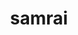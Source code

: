 ---
title: "samrai"
layout: cache
categories: [package, develop]
meta: {"versions": ["3.12.0"], "compilers": ["gcc@=7.5.0"], "oss": ["ubuntu18.04"], "platforms": ["linux"], "targets": ["x86_64", "x86_64_v3"], "stacks": ["radiuss", "root"], "num_specs": 58, "num_specs_by_stack": {"radiuss": 58, "root": 58}}
spec_details: [{"hash": "nmu2tysovx5aezqhuu4bxielijnvb7te", "compiler": "gcc@=7.5.0", "versions": ["3.12.0"], "os": "ubuntu18.04", "platform": "linux", "target": "x86_64", "variants": ["~debug", "patches=7ebc13a", "~shared", "~silo"], "stacks": ["radiuss", "root"], "size": "-", "tarball": "https://binaries.spack.io/develop/build_cache/linux-ubuntu18.04-x86_64/gcc-7.5.0/samrai-3.12.0/linux-ubuntu18.04-x86_64-gcc-7.5.0-samrai-3.12.0-nmu2tysovx5aezqhuu4bxielijnvb7te.spack"}, {"hash": "ozsgwfxnlzfebiu2o62crvwczts5y3ej", "compiler": "gcc@=7.5.0", "versions": ["3.12.0"], "os": "ubuntu18.04", "platform": "linux", "target": "x86_64", "variants": ["~debug", "patches=7ebc13a", "~shared", "~silo"], "stacks": ["radiuss", "root"], "size": "-", "tarball": "https://binaries.spack.io/develop/build_cache/linux-ubuntu18.04-x86_64/gcc-7.5.0/samrai-3.12.0/linux-ubuntu18.04-x86_64-gcc-7.5.0-samrai-3.12.0-ozsgwfxnlzfebiu2o62crvwczts5y3ej.spack"}, {"hash": "mstcd6edwv44kt4dkne4a7t72yfyomyr", "compiler": "gcc@=7.5.0", "versions": ["3.12.0"], "os": "ubuntu18.04", "platform": "linux", "target": "x86_64", "variants": ["~debug", "patches=7ebc13a", "~shared", "~silo"], "stacks": ["radiuss", "root"], "size": "-", "tarball": "https://binaries.spack.io/develop/build_cache/linux-ubuntu18.04-x86_64/gcc-7.5.0/samrai-3.12.0/linux-ubuntu18.04-x86_64-gcc-7.5.0-samrai-3.12.0-mstcd6edwv44kt4dkne4a7t72yfyomyr.spack"}, {"hash": "adfjvavrfjqrgswswmbwzguyxecmedfo", "compiler": "gcc@=7.5.0", "versions": ["3.12.0"], "os": "ubuntu18.04", "platform": "linux", "target": "x86_64", "variants": ["~debug", "patches=7ebc13a", "~shared", "~silo"], "stacks": ["radiuss", "root"], "size": "-", "tarball": "https://binaries.spack.io/develop/build_cache/linux-ubuntu18.04-x86_64/gcc-7.5.0/samrai-3.12.0/linux-ubuntu18.04-x86_64-gcc-7.5.0-samrai-3.12.0-adfjvavrfjqrgswswmbwzguyxecmedfo.spack"}, {"hash": "cesxmyzqkscql3slc5jw6rmptifed5zu", "compiler": "gcc@=7.5.0", "versions": ["3.12.0"], "os": "ubuntu18.04", "platform": "linux", "target": "x86_64", "variants": ["~debug", "patches=7ebc13a", "~shared", "~silo"], "stacks": ["radiuss", "root"], "size": "-", "tarball": "https://binaries.spack.io/develop/build_cache/linux-ubuntu18.04-x86_64/gcc-7.5.0/samrai-3.12.0/linux-ubuntu18.04-x86_64-gcc-7.5.0-samrai-3.12.0-cesxmyzqkscql3slc5jw6rmptifed5zu.spack"}, {"hash": "467ydlm73hgcolrjccxyjzloh7fy3vll", "compiler": "gcc@=7.5.0", "versions": ["3.12.0"], "os": "ubuntu18.04", "platform": "linux", "target": "x86_64", "variants": ["~debug", "patches=7ebc13a", "~shared", "~silo"], "stacks": ["radiuss", "root"], "size": "-", "tarball": "https://binaries.spack.io/develop/build_cache/linux-ubuntu18.04-x86_64/gcc-7.5.0/samrai-3.12.0/linux-ubuntu18.04-x86_64-gcc-7.5.0-samrai-3.12.0-467ydlm73hgcolrjccxyjzloh7fy3vll.spack"}, {"hash": "6agtg5fmji2pbcfwbfgsqgsmr3hjeeht", "compiler": "gcc@=7.5.0", "versions": ["3.12.0"], "os": "ubuntu18.04", "platform": "linux", "target": "x86_64", "variants": ["~debug", "patches=7ebc13a", "~shared", "~silo"], "stacks": ["radiuss", "root"], "size": "-", "tarball": "https://binaries.spack.io/develop/build_cache/linux-ubuntu18.04-x86_64/gcc-7.5.0/samrai-3.12.0/linux-ubuntu18.04-x86_64-gcc-7.5.0-samrai-3.12.0-6agtg5fmji2pbcfwbfgsqgsmr3hjeeht.spack"}, {"hash": "bp7ulgb3lfefqdpanttjjvl3cmhse2c3", "compiler": "gcc@=7.5.0", "versions": ["3.12.0"], "os": "ubuntu18.04", "platform": "linux", "target": "x86_64", "variants": ["~debug", "patches=7ebc13a", "~shared", "~silo"], "stacks": ["radiuss", "root"], "size": "-", "tarball": "https://binaries.spack.io/develop/build_cache/linux-ubuntu18.04-x86_64/gcc-7.5.0/samrai-3.12.0/linux-ubuntu18.04-x86_64-gcc-7.5.0-samrai-3.12.0-bp7ulgb3lfefqdpanttjjvl3cmhse2c3.spack"}, {"hash": "icdsxuomtxp7r2zwc5zljo4pjutr5fny", "compiler": "gcc@=7.5.0", "versions": ["3.12.0"], "os": "ubuntu18.04", "platform": "linux", "target": "x86_64", "variants": ["~debug", "patches=7ebc13a", "~shared", "~silo"], "stacks": ["radiuss", "root"], "size": "-", "tarball": "https://binaries.spack.io/develop/build_cache/linux-ubuntu18.04-x86_64/gcc-7.5.0/samrai-3.12.0/linux-ubuntu18.04-x86_64-gcc-7.5.0-samrai-3.12.0-icdsxuomtxp7r2zwc5zljo4pjutr5fny.spack"}, {"hash": "2nwekkgen5mkaiptohx2wbiu5p4w7rfq", "compiler": "gcc@=7.5.0", "versions": ["3.12.0"], "os": "ubuntu18.04", "platform": "linux", "target": "x86_64", "variants": ["~debug", "patches=7ebc13a", "~shared", "~silo"], "stacks": ["radiuss", "root"], "size": "-", "tarball": "https://binaries.spack.io/develop/build_cache/linux-ubuntu18.04-x86_64/gcc-7.5.0/samrai-3.12.0/linux-ubuntu18.04-x86_64-gcc-7.5.0-samrai-3.12.0-2nwekkgen5mkaiptohx2wbiu5p4w7rfq.spack"}, {"hash": "hyf24e5ig3v2lmbdrehhuvxp4lqs6ftr", "compiler": "gcc@=7.5.0", "versions": ["3.12.0"], "os": "ubuntu18.04", "platform": "linux", "target": "x86_64", "variants": ["~debug", "patches=7ebc13a", "~shared", "~silo"], "stacks": ["radiuss", "root"], "size": "-", "tarball": "https://binaries.spack.io/develop/build_cache/linux-ubuntu18.04-x86_64/gcc-7.5.0/samrai-3.12.0/linux-ubuntu18.04-x86_64-gcc-7.5.0-samrai-3.12.0-hyf24e5ig3v2lmbdrehhuvxp4lqs6ftr.spack"}, {"hash": "ir6vea6okdvv3425khi3mq3wb7mmmaiv", "compiler": "gcc@=7.5.0", "versions": ["3.12.0"], "os": "ubuntu18.04", "platform": "linux", "target": "x86_64", "variants": ["~debug", "patches=7ebc13a", "~shared", "~silo"], "stacks": ["radiuss", "root"], "size": "-", "tarball": "https://binaries.spack.io/develop/build_cache/linux-ubuntu18.04-x86_64/gcc-7.5.0/samrai-3.12.0/linux-ubuntu18.04-x86_64-gcc-7.5.0-samrai-3.12.0-ir6vea6okdvv3425khi3mq3wb7mmmaiv.spack"}, {"hash": "diaqw56x36timxu56cadckkq6mgwckee", "compiler": "gcc@=7.5.0", "versions": ["3.12.0"], "os": "ubuntu18.04", "platform": "linux", "target": "x86_64", "variants": ["~debug", "patches=7ebc13a", "~shared", "~silo"], "stacks": ["radiuss", "root"], "size": "-", "tarball": "https://binaries.spack.io/develop/build_cache/linux-ubuntu18.04-x86_64/gcc-7.5.0/samrai-3.12.0/linux-ubuntu18.04-x86_64-gcc-7.5.0-samrai-3.12.0-diaqw56x36timxu56cadckkq6mgwckee.spack"}, {"hash": "bnsyqyfiti3c4ewlvi2c3me4kcxzffvg", "compiler": "gcc@=7.5.0", "versions": ["3.12.0"], "os": "ubuntu18.04", "platform": "linux", "target": "x86_64", "variants": ["~debug", "patches=7ebc13a", "~shared", "~silo"], "stacks": ["radiuss", "root"], "size": "-", "tarball": "https://binaries.spack.io/develop/build_cache/linux-ubuntu18.04-x86_64/gcc-7.5.0/samrai-3.12.0/linux-ubuntu18.04-x86_64-gcc-7.5.0-samrai-3.12.0-bnsyqyfiti3c4ewlvi2c3me4kcxzffvg.spack"}, {"hash": "3h3m3pn4c5r64ujbulhppw2sacylmxcs", "compiler": "gcc@=7.5.0", "versions": ["3.12.0"], "os": "ubuntu18.04", "platform": "linux", "target": "x86_64", "variants": ["~debug", "patches=7ebc13a", "~shared", "~silo"], "stacks": ["radiuss", "root"], "size": "-", "tarball": "https://binaries.spack.io/develop/build_cache/linux-ubuntu18.04-x86_64/gcc-7.5.0/samrai-3.12.0/linux-ubuntu18.04-x86_64-gcc-7.5.0-samrai-3.12.0-3h3m3pn4c5r64ujbulhppw2sacylmxcs.spack"}, {"hash": "55q5wyughnsclbvicbh7drahuxn6oem2", "compiler": "gcc@=7.5.0", "versions": ["3.12.0"], "os": "ubuntu18.04", "platform": "linux", "target": "x86_64", "variants": ["~debug", "patches=7ebc13a", "~shared", "~silo"], "stacks": ["radiuss", "root"], "size": "-", "tarball": "https://binaries.spack.io/develop/build_cache/linux-ubuntu18.04-x86_64/gcc-7.5.0/samrai-3.12.0/linux-ubuntu18.04-x86_64-gcc-7.5.0-samrai-3.12.0-55q5wyughnsclbvicbh7drahuxn6oem2.spack"}, {"hash": "3gclgwryu77hv476b2yamax5hhsg7evo", "compiler": "gcc@=7.5.0", "versions": ["3.12.0"], "os": "ubuntu18.04", "platform": "linux", "target": "x86_64", "variants": ["build_system=autotools", "~debug", "patches=7ebc13a", "~shared", "~silo"], "stacks": ["radiuss", "root"], "size": "-", "tarball": "https://binaries.spack.io/develop/build_cache/linux-ubuntu18.04-x86_64/gcc-7.5.0/samrai-3.12.0/linux-ubuntu18.04-x86_64-gcc-7.5.0-samrai-3.12.0-3gclgwryu77hv476b2yamax5hhsg7evo.spack"}, {"hash": "gkv24mwgrf73w3iec2y75evbmc2t3nqo", "compiler": "gcc@=7.5.0", "versions": ["3.12.0"], "os": "ubuntu18.04", "platform": "linux", "target": "x86_64", "variants": ["~debug", "patches=7ebc13a", "~shared", "~silo"], "stacks": ["radiuss", "root"], "size": "-", "tarball": "https://binaries.spack.io/develop/build_cache/linux-ubuntu18.04-x86_64/gcc-7.5.0/samrai-3.12.0/linux-ubuntu18.04-x86_64-gcc-7.5.0-samrai-3.12.0-gkv24mwgrf73w3iec2y75evbmc2t3nqo.spack"}, {"hash": "5ld2uwy2tmhi7drvo6zhiszxbgpvgigi", "compiler": "gcc@=7.5.0", "versions": ["3.12.0"], "os": "ubuntu18.04", "platform": "linux", "target": "x86_64", "variants": ["~debug", "patches=7ebc13a", "~shared", "~silo"], "stacks": ["radiuss", "root"], "size": "-", "tarball": "https://binaries.spack.io/develop/build_cache/linux-ubuntu18.04-x86_64/gcc-7.5.0/samrai-3.12.0/linux-ubuntu18.04-x86_64-gcc-7.5.0-samrai-3.12.0-5ld2uwy2tmhi7drvo6zhiszxbgpvgigi.spack"}, {"hash": "i436afzj3jgzh7eyj5xyzuhnezu2cqwf", "compiler": "gcc@=7.5.0", "versions": ["3.12.0"], "os": "ubuntu18.04", "platform": "linux", "target": "x86_64", "variants": ["~debug", "patches=7ebc13a", "~shared", "~silo"], "stacks": ["radiuss", "root"], "size": "-", "tarball": "https://binaries.spack.io/develop/build_cache/linux-ubuntu18.04-x86_64/gcc-7.5.0/samrai-3.12.0/linux-ubuntu18.04-x86_64-gcc-7.5.0-samrai-3.12.0-i436afzj3jgzh7eyj5xyzuhnezu2cqwf.spack"}, {"hash": "5xd54ff7tybdraapxyehhuydjts23rzr", "compiler": "gcc@=7.5.0", "versions": ["3.12.0"], "os": "ubuntu18.04", "platform": "linux", "target": "x86_64", "variants": ["build_system=autotools", "~debug", "patches=7ebc13a", "~shared", "~silo"], "stacks": ["radiuss", "root"], "size": "-", "tarball": "https://binaries.spack.io/develop/build_cache/linux-ubuntu18.04-x86_64/gcc-7.5.0/samrai-3.12.0/linux-ubuntu18.04-x86_64-gcc-7.5.0-samrai-3.12.0-5xd54ff7tybdraapxyehhuydjts23rzr.spack"}, {"hash": "5tymdusbh7fflbrb3gri6tdw6ytpj7ya", "compiler": "gcc@=7.5.0", "versions": ["3.12.0"], "os": "ubuntu18.04", "platform": "linux", "target": "x86_64", "variants": ["~debug", "patches=7ebc13a", "~shared", "~silo"], "stacks": ["radiuss", "root"], "size": "-", "tarball": "https://binaries.spack.io/develop/build_cache/linux-ubuntu18.04-x86_64/gcc-7.5.0/samrai-3.12.0/linux-ubuntu18.04-x86_64-gcc-7.5.0-samrai-3.12.0-5tymdusbh7fflbrb3gri6tdw6ytpj7ya.spack"}, {"hash": "gkb6rqxpc7zy3wvhosnite3cjvihoee7", "compiler": "gcc@=7.5.0", "versions": ["3.12.0"], "os": "ubuntu18.04", "platform": "linux", "target": "x86_64", "variants": ["~debug", "patches=7ebc13a", "~shared", "~silo"], "stacks": ["radiuss", "root"], "size": "-", "tarball": "https://binaries.spack.io/develop/build_cache/linux-ubuntu18.04-x86_64/gcc-7.5.0/samrai-3.12.0/linux-ubuntu18.04-x86_64-gcc-7.5.0-samrai-3.12.0-gkb6rqxpc7zy3wvhosnite3cjvihoee7.spack"}, {"hash": "3ttybenuswakzdxjonlynicqg64uh6si", "compiler": "gcc@=7.5.0", "versions": ["3.12.0"], "os": "ubuntu18.04", "platform": "linux", "target": "x86_64", "variants": ["~debug", "patches=7ebc13a", "~shared", "~silo"], "stacks": ["radiuss", "root"], "size": "-", "tarball": "https://binaries.spack.io/develop/build_cache/linux-ubuntu18.04-x86_64/gcc-7.5.0/samrai-3.12.0/linux-ubuntu18.04-x86_64-gcc-7.5.0-samrai-3.12.0-3ttybenuswakzdxjonlynicqg64uh6si.spack"}, {"hash": "6wwym7cdl37e3l4mikb4utujehm4oxlw", "compiler": "gcc@=7.5.0", "versions": ["3.12.0"], "os": "ubuntu18.04", "platform": "linux", "target": "x86_64", "variants": ["build_system=autotools", "~debug", "patches=7ebc13a", "~shared", "~silo"], "stacks": ["radiuss", "root"], "size": "-", "tarball": "https://binaries.spack.io/develop/build_cache/linux-ubuntu18.04-x86_64/gcc-7.5.0/samrai-3.12.0/linux-ubuntu18.04-x86_64-gcc-7.5.0-samrai-3.12.0-6wwym7cdl37e3l4mikb4utujehm4oxlw.spack"}, {"hash": "ek6xypedzfiarqik6ifshjcraih2oztb", "compiler": "gcc@=7.5.0", "versions": ["3.12.0"], "os": "ubuntu18.04", "platform": "linux", "target": "x86_64", "variants": ["~debug", "patches=7ebc13a", "~shared", "~silo"], "stacks": ["radiuss", "root"], "size": "-", "tarball": "https://binaries.spack.io/develop/build_cache/linux-ubuntu18.04-x86_64/gcc-7.5.0/samrai-3.12.0/linux-ubuntu18.04-x86_64-gcc-7.5.0-samrai-3.12.0-ek6xypedzfiarqik6ifshjcraih2oztb.spack"}, {"hash": "7qhtouxcldigbapyxdkoryz5ygk2mvr4", "compiler": "gcc@=7.5.0", "versions": ["3.12.0"], "os": "ubuntu18.04", "platform": "linux", "target": "x86_64", "variants": ["~debug", "patches=7ebc13a", "~shared", "~silo"], "stacks": ["radiuss", "root"], "size": "-", "tarball": "https://binaries.spack.io/develop/build_cache/linux-ubuntu18.04-x86_64/gcc-7.5.0/samrai-3.12.0/linux-ubuntu18.04-x86_64-gcc-7.5.0-samrai-3.12.0-7qhtouxcldigbapyxdkoryz5ygk2mvr4.spack"}, {"hash": "mqnjk23j3npnbzn3tmkmpoegf5w4gej5", "compiler": "gcc@=7.5.0", "versions": ["3.12.0"], "os": "ubuntu18.04", "platform": "linux", "target": "x86_64", "variants": ["~debug", "patches=7ebc13a", "~shared", "~silo"], "stacks": ["radiuss", "root"], "size": "-", "tarball": "https://binaries.spack.io/develop/build_cache/linux-ubuntu18.04-x86_64/gcc-7.5.0/samrai-3.12.0/linux-ubuntu18.04-x86_64-gcc-7.5.0-samrai-3.12.0-mqnjk23j3npnbzn3tmkmpoegf5w4gej5.spack"}, {"hash": "ozxtfxpile4uyqchvmmxgyrh3wt5fpqx", "compiler": "gcc@=7.5.0", "versions": ["3.12.0"], "os": "ubuntu18.04", "platform": "linux", "target": "x86_64", "variants": ["~debug", "patches=7ebc13a", "~shared", "~silo"], "stacks": ["radiuss", "root"], "size": "-", "tarball": "https://binaries.spack.io/develop/build_cache/linux-ubuntu18.04-x86_64/gcc-7.5.0/samrai-3.12.0/linux-ubuntu18.04-x86_64-gcc-7.5.0-samrai-3.12.0-ozxtfxpile4uyqchvmmxgyrh3wt5fpqx.spack"}, {"hash": "p7jhpztn4ltoa72abg4uj5xrak7obfjx", "compiler": "gcc@=7.5.0", "versions": ["3.12.0"], "os": "ubuntu18.04", "platform": "linux", "target": "x86_64", "variants": ["~debug", "patches=7ebc13a", "~shared", "~silo"], "stacks": ["radiuss", "root"], "size": "-", "tarball": "https://binaries.spack.io/develop/build_cache/linux-ubuntu18.04-x86_64/gcc-7.5.0/samrai-3.12.0/linux-ubuntu18.04-x86_64-gcc-7.5.0-samrai-3.12.0-p7jhpztn4ltoa72abg4uj5xrak7obfjx.spack"}, {"hash": "dpxyk2jigxn2k42uotj3vhbjfvo7ox4w", "compiler": "gcc@=7.5.0", "versions": ["3.12.0"], "os": "ubuntu18.04", "platform": "linux", "target": "x86_64", "variants": ["~debug", "patches=7ebc13a", "~shared", "~silo"], "stacks": ["radiuss", "root"], "size": "-", "tarball": "https://binaries.spack.io/develop/build_cache/linux-ubuntu18.04-x86_64/gcc-7.5.0/samrai-3.12.0/linux-ubuntu18.04-x86_64-gcc-7.5.0-samrai-3.12.0-dpxyk2jigxn2k42uotj3vhbjfvo7ox4w.spack"}, {"hash": "farrki2ivw7sejgobcgr27mo4ly3zdxq", "compiler": "gcc@=7.5.0", "versions": ["3.12.0"], "os": "ubuntu18.04", "platform": "linux", "target": "x86_64", "variants": ["~debug", "patches=7ebc13a", "~shared", "~silo"], "stacks": ["radiuss", "root"], "size": "-", "tarball": "https://binaries.spack.io/develop/build_cache/linux-ubuntu18.04-x86_64/gcc-7.5.0/samrai-3.12.0/linux-ubuntu18.04-x86_64-gcc-7.5.0-samrai-3.12.0-farrki2ivw7sejgobcgr27mo4ly3zdxq.spack"}, {"hash": "rnfyr7awzm7th6bkehnhy623gr62yc2b", "compiler": "gcc@=7.5.0", "versions": ["3.12.0"], "os": "ubuntu18.04", "platform": "linux", "target": "x86_64", "variants": ["~debug", "patches=7ebc13a", "~shared", "~silo"], "stacks": ["radiuss", "root"], "size": "-", "tarball": "https://binaries.spack.io/develop/build_cache/linux-ubuntu18.04-x86_64/gcc-7.5.0/samrai-3.12.0/linux-ubuntu18.04-x86_64-gcc-7.5.0-samrai-3.12.0-rnfyr7awzm7th6bkehnhy623gr62yc2b.spack"}, {"hash": "rdvpdkrjp2obrtxhmhk7p4wlau5lm7xa", "compiler": "gcc@=7.5.0", "versions": ["3.12.0"], "os": "ubuntu18.04", "platform": "linux", "target": "x86_64", "variants": ["~debug", "patches=7ebc13a", "~shared", "~silo"], "stacks": ["radiuss", "root"], "size": "-", "tarball": "https://binaries.spack.io/develop/build_cache/linux-ubuntu18.04-x86_64/gcc-7.5.0/samrai-3.12.0/linux-ubuntu18.04-x86_64-gcc-7.5.0-samrai-3.12.0-rdvpdkrjp2obrtxhmhk7p4wlau5lm7xa.spack"}, {"hash": "mxzykxsknutqrmyzfjyw63ixul7vy4wd", "compiler": "gcc@=7.5.0", "versions": ["3.12.0"], "os": "ubuntu18.04", "platform": "linux", "target": "x86_64", "variants": ["build_system=autotools", "~debug", "patches=7ebc13a", "~shared", "~silo"], "stacks": ["radiuss", "root"], "size": "-", "tarball": "https://binaries.spack.io/develop/build_cache/linux-ubuntu18.04-x86_64/gcc-7.5.0/samrai-3.12.0/linux-ubuntu18.04-x86_64-gcc-7.5.0-samrai-3.12.0-mxzykxsknutqrmyzfjyw63ixul7vy4wd.spack"}, {"hash": "iltbqcf276nm2db4i5jw7ulx3aap4sna", "compiler": "gcc@=7.5.0", "versions": ["3.12.0"], "os": "ubuntu18.04", "platform": "linux", "target": "x86_64", "variants": ["~debug", "patches=7ebc13a", "~shared", "~silo"], "stacks": ["radiuss", "root"], "size": "-", "tarball": "https://binaries.spack.io/develop/build_cache/linux-ubuntu18.04-x86_64/gcc-7.5.0/samrai-3.12.0/linux-ubuntu18.04-x86_64-gcc-7.5.0-samrai-3.12.0-iltbqcf276nm2db4i5jw7ulx3aap4sna.spack"}, {"hash": "pen62aby3zpsgnlk765ezhodshtjof4u", "compiler": "gcc@=7.5.0", "versions": ["3.12.0"], "os": "ubuntu18.04", "platform": "linux", "target": "x86_64", "variants": ["~debug", "patches=7ebc13a", "~shared", "~silo"], "stacks": ["radiuss", "root"], "size": "-", "tarball": "https://binaries.spack.io/develop/build_cache/linux-ubuntu18.04-x86_64/gcc-7.5.0/samrai-3.12.0/linux-ubuntu18.04-x86_64-gcc-7.5.0-samrai-3.12.0-pen62aby3zpsgnlk765ezhodshtjof4u.spack"}, {"hash": "t5rgf4rctwygoj2cezb7kooouttbuphz", "compiler": "gcc@=7.5.0", "versions": ["3.12.0"], "os": "ubuntu18.04", "platform": "linux", "target": "x86_64", "variants": ["~debug", "patches=7ebc13a", "~shared", "~silo"], "stacks": ["radiuss", "root"], "size": "-", "tarball": "https://binaries.spack.io/develop/build_cache/linux-ubuntu18.04-x86_64/gcc-7.5.0/samrai-3.12.0/linux-ubuntu18.04-x86_64-gcc-7.5.0-samrai-3.12.0-t5rgf4rctwygoj2cezb7kooouttbuphz.spack"}, {"hash": "qjpbc622e7quty4dvrptuhne23c57kqr", "compiler": "gcc@=7.5.0", "versions": ["3.12.0"], "os": "ubuntu18.04", "platform": "linux", "target": "x86_64", "variants": ["build_system=autotools", "~debug", "patches=7ebc13a", "~shared", "~silo"], "stacks": ["radiuss", "root"], "size": "-", "tarball": "https://binaries.spack.io/develop/build_cache/linux-ubuntu18.04-x86_64/gcc-7.5.0/samrai-3.12.0/linux-ubuntu18.04-x86_64-gcc-7.5.0-samrai-3.12.0-qjpbc622e7quty4dvrptuhne23c57kqr.spack"}, {"hash": "uowex532dibeqnekgf25qmncx5n7s4qq", "compiler": "gcc@=7.5.0", "versions": ["3.12.0"], "os": "ubuntu18.04", "platform": "linux", "target": "x86_64", "variants": ["~debug", "patches=7ebc13a", "~shared", "~silo"], "stacks": ["radiuss", "root"], "size": "-", "tarball": "https://binaries.spack.io/develop/build_cache/linux-ubuntu18.04-x86_64/gcc-7.5.0/samrai-3.12.0/linux-ubuntu18.04-x86_64-gcc-7.5.0-samrai-3.12.0-uowex532dibeqnekgf25qmncx5n7s4qq.spack"}, {"hash": "tcpfvkfomefaj7ybjbzhjy7ggdx4pjfn", "compiler": "gcc@=7.5.0", "versions": ["3.12.0"], "os": "ubuntu18.04", "platform": "linux", "target": "x86_64", "variants": ["build_system=autotools", "~debug", "patches=7ebc13a", "~shared", "~silo"], "stacks": ["radiuss", "root"], "size": "-", "tarball": "https://binaries.spack.io/develop/build_cache/linux-ubuntu18.04-x86_64/gcc-7.5.0/samrai-3.12.0/linux-ubuntu18.04-x86_64-gcc-7.5.0-samrai-3.12.0-tcpfvkfomefaj7ybjbzhjy7ggdx4pjfn.spack"}, {"hash": "yieezrh6dxb7rbuqh7j3dhe5noqibcdv", "compiler": "gcc@=7.5.0", "versions": ["3.12.0"], "os": "ubuntu18.04", "platform": "linux", "target": "x86_64", "variants": ["~debug", "patches=7ebc13a", "~shared", "~silo"], "stacks": ["radiuss", "root"], "size": "-", "tarball": "https://binaries.spack.io/develop/build_cache/linux-ubuntu18.04-x86_64/gcc-7.5.0/samrai-3.12.0/linux-ubuntu18.04-x86_64-gcc-7.5.0-samrai-3.12.0-yieezrh6dxb7rbuqh7j3dhe5noqibcdv.spack"}, {"hash": "wg4zzmtym4a4rvwvsb6rrgcy3ndmdz5m", "compiler": "gcc@=7.5.0", "versions": ["3.12.0"], "os": "ubuntu18.04", "platform": "linux", "target": "x86_64", "variants": ["~debug", "patches=7ebc13a", "~shared", "~silo"], "stacks": ["radiuss", "root"], "size": "-", "tarball": "https://binaries.spack.io/develop/build_cache/linux-ubuntu18.04-x86_64/gcc-7.5.0/samrai-3.12.0/linux-ubuntu18.04-x86_64-gcc-7.5.0-samrai-3.12.0-wg4zzmtym4a4rvwvsb6rrgcy3ndmdz5m.spack"}, {"hash": "ykwpkbgioorrbo4iqrvawm2scxdalry5", "compiler": "gcc@=7.5.0", "versions": ["3.12.0"], "os": "ubuntu18.04", "platform": "linux", "target": "x86_64", "variants": ["~debug", "patches=7ebc13a", "~shared", "~silo"], "stacks": ["radiuss", "root"], "size": "-", "tarball": "https://binaries.spack.io/develop/build_cache/linux-ubuntu18.04-x86_64/gcc-7.5.0/samrai-3.12.0/linux-ubuntu18.04-x86_64-gcc-7.5.0-samrai-3.12.0-ykwpkbgioorrbo4iqrvawm2scxdalry5.spack"}, {"hash": "rstfgn6gtpcmoo7yimzw5gkwomvtaur4", "compiler": "gcc@=7.5.0", "versions": ["3.12.0"], "os": "ubuntu18.04", "platform": "linux", "target": "x86_64_v3", "variants": ["build_system=autotools", "~debug", "patches=7ebc13a", "~shared", "~silo"], "stacks": ["radiuss", "root"], "size": "-", "tarball": "https://binaries.spack.io/develop/build_cache/linux-ubuntu18.04-x86_64_v3/gcc-7.5.0/samrai-3.12.0/linux-ubuntu18.04-x86_64_v3-gcc-7.5.0-samrai-3.12.0-rstfgn6gtpcmoo7yimzw5gkwomvtaur4.spack"}, {"hash": "zx33wjkpaj3ct5u6mlezuwgnenmdcgbl", "compiler": "gcc@=7.5.0", "versions": ["3.12.0"], "os": "ubuntu18.04", "platform": "linux", "target": "x86_64_v3", "variants": ["build_system=autotools", "~debug", "patches=7ebc13a", "~shared", "~silo"], "stacks": ["radiuss", "root"], "size": "-", "tarball": "https://binaries.spack.io/develop/build_cache/linux-ubuntu18.04-x86_64_v3/gcc-7.5.0/samrai-3.12.0/linux-ubuntu18.04-x86_64_v3-gcc-7.5.0-samrai-3.12.0-zx33wjkpaj3ct5u6mlezuwgnenmdcgbl.spack"}, {"hash": "djlhuwcpuhjgj7e7f45oqr62pdyd3f2n", "compiler": "gcc@=7.5.0", "versions": ["3.12.0"], "os": "ubuntu18.04", "platform": "linux", "target": "x86_64_v3", "variants": ["build_system=autotools", "~debug", "patches=7ebc13a", "~shared", "~silo"], "stacks": ["radiuss", "root"], "size": "-", "tarball": "https://binaries.spack.io/develop/build_cache/linux-ubuntu18.04-x86_64_v3/gcc-7.5.0/samrai-3.12.0/linux-ubuntu18.04-x86_64_v3-gcc-7.5.0-samrai-3.12.0-djlhuwcpuhjgj7e7f45oqr62pdyd3f2n.spack"}, {"hash": "dupm4a7mbbuqr3lwcbix3ynq6delav5b", "compiler": "gcc@=7.5.0", "versions": ["3.12.0"], "os": "ubuntu18.04", "platform": "linux", "target": "x86_64_v3", "variants": ["build_system=autotools", "~debug", "patches=7ebc13a", "~shared", "~silo"], "stacks": ["radiuss", "root"], "size": "-", "tarball": "https://binaries.spack.io/develop/build_cache/linux-ubuntu18.04-x86_64_v3/gcc-7.5.0/samrai-3.12.0/linux-ubuntu18.04-x86_64_v3-gcc-7.5.0-samrai-3.12.0-dupm4a7mbbuqr3lwcbix3ynq6delav5b.spack"}, {"hash": "koqbat2tegixlemww4chmcqti7uvpge2", "compiler": "gcc@=7.5.0", "versions": ["3.12.0"], "os": "ubuntu18.04", "platform": "linux", "target": "x86_64_v3", "variants": ["build_system=autotools", "~debug", "patches=7ebc13a", "~shared", "~silo"], "stacks": ["radiuss", "root"], "size": "-", "tarball": "https://binaries.spack.io/develop/build_cache/linux-ubuntu18.04-x86_64_v3/gcc-7.5.0/samrai-3.12.0/linux-ubuntu18.04-x86_64_v3-gcc-7.5.0-samrai-3.12.0-koqbat2tegixlemww4chmcqti7uvpge2.spack"}, {"hash": "q3pvjf6koxddnlhx32vmvxpinmk6ib6j", "compiler": "gcc@=7.5.0", "versions": ["3.12.0"], "os": "ubuntu18.04", "platform": "linux", "target": "x86_64_v3", "variants": ["build_system=autotools", "~debug", "patches=7ebc13a", "~shared", "~silo"], "stacks": ["radiuss", "root"], "size": "-", "tarball": "https://binaries.spack.io/develop/build_cache/linux-ubuntu18.04-x86_64_v3/gcc-7.5.0/samrai-3.12.0/linux-ubuntu18.04-x86_64_v3-gcc-7.5.0-samrai-3.12.0-q3pvjf6koxddnlhx32vmvxpinmk6ib6j.spack"}, {"hash": "gydupdu6yndsvk6ihnnmwk5ycmkpnutq", "compiler": "gcc@=7.5.0", "versions": ["3.12.0"], "os": "ubuntu18.04", "platform": "linux", "target": "x86_64_v3", "variants": ["build_system=autotools", "~debug", "patches=7ebc13a", "~shared", "~silo"], "stacks": ["radiuss", "root"], "size": "-", "tarball": "https://binaries.spack.io/develop/build_cache/linux-ubuntu18.04-x86_64_v3/gcc-7.5.0/samrai-3.12.0/linux-ubuntu18.04-x86_64_v3-gcc-7.5.0-samrai-3.12.0-gydupdu6yndsvk6ihnnmwk5ycmkpnutq.spack"}, {"hash": "mgch5gj6ex4sqegtp5mq5fmqgbwx66ms", "compiler": "gcc@=7.5.0", "versions": ["3.12.0"], "os": "ubuntu18.04", "platform": "linux", "target": "x86_64_v3", "variants": ["build_system=autotools", "~debug", "patches=7ebc13a", "~shared", "~silo"], "stacks": ["radiuss", "root"], "size": "-", "tarball": "https://binaries.spack.io/develop/build_cache/linux-ubuntu18.04-x86_64_v3/gcc-7.5.0/samrai-3.12.0/linux-ubuntu18.04-x86_64_v3-gcc-7.5.0-samrai-3.12.0-mgch5gj6ex4sqegtp5mq5fmqgbwx66ms.spack"}, {"hash": "qeyqpco4tdxqwie7zcp3p77ffurkanja", "compiler": "gcc@=7.5.0", "versions": ["3.12.0"], "os": "ubuntu18.04", "platform": "linux", "target": "x86_64_v3", "variants": ["build_system=autotools", "~debug", "patches=7ebc13a", "~shared", "~silo"], "stacks": ["radiuss", "root"], "size": "-", "tarball": "https://binaries.spack.io/develop/build_cache/linux-ubuntu18.04-x86_64_v3/gcc-7.5.0/samrai-3.12.0/linux-ubuntu18.04-x86_64_v3-gcc-7.5.0-samrai-3.12.0-qeyqpco4tdxqwie7zcp3p77ffurkanja.spack"}, {"hash": "rllxxxkhcmqup6nbll3e2tjjldruolnx", "compiler": "gcc@=7.5.0", "versions": ["3.12.0"], "os": "ubuntu18.04", "platform": "linux", "target": "x86_64_v3", "variants": ["build_system=autotools", "~debug", "patches=7ebc13a", "~shared", "~silo"], "stacks": ["radiuss", "root"], "size": "-", "tarball": "https://binaries.spack.io/develop/build_cache/linux-ubuntu18.04-x86_64_v3/gcc-7.5.0/samrai-3.12.0/linux-ubuntu18.04-x86_64_v3-gcc-7.5.0-samrai-3.12.0-rllxxxkhcmqup6nbll3e2tjjldruolnx.spack"}, {"hash": "vs6mty4exymjwylpiy4dlukqbhxmoyhl", "compiler": "gcc@=7.5.0", "versions": ["3.12.0"], "os": "ubuntu18.04", "platform": "linux", "target": "x86_64_v3", "variants": ["build_system=autotools", "~debug", "patches=7ebc13a", "~shared", "~silo"], "stacks": ["radiuss", "root"], "size": "-", "tarball": "https://binaries.spack.io/develop/build_cache/linux-ubuntu18.04-x86_64_v3/gcc-7.5.0/samrai-3.12.0/linux-ubuntu18.04-x86_64_v3-gcc-7.5.0-samrai-3.12.0-vs6mty4exymjwylpiy4dlukqbhxmoyhl.spack"}, {"hash": "cdar65kdmddm5hxxvtbu2mco6una4cy6", "compiler": "gcc@=7.5.0", "versions": ["3.12.0"], "os": "ubuntu18.04", "platform": "linux", "target": "x86_64_v3", "variants": ["build_system=autotools", "~debug", "patches=7ebc13a", "~shared", "~silo"], "stacks": ["radiuss", "root"], "size": "-", "tarball": "https://binaries.spack.io/develop/build_cache/linux-ubuntu18.04-x86_64_v3/gcc-7.5.0/samrai-3.12.0/linux-ubuntu18.04-x86_64_v3-gcc-7.5.0-samrai-3.12.0-cdar65kdmddm5hxxvtbu2mco6una4cy6.spack"}, {"hash": "sb7asumqdn4mo2yk6zag7uuq6y3aaixj", "compiler": "gcc@=7.5.0", "versions": ["3.12.0"], "os": "ubuntu18.04", "platform": "linux", "target": "x86_64_v3", "variants": ["build_system=autotools", "~debug", "patches=7ebc13a", "~shared", "~silo"], "stacks": ["radiuss", "root"], "size": "-", "tarball": "https://binaries.spack.io/develop/build_cache/linux-ubuntu18.04-x86_64_v3/gcc-7.5.0/samrai-3.12.0/linux-ubuntu18.04-x86_64_v3-gcc-7.5.0-samrai-3.12.0-sb7asumqdn4mo2yk6zag7uuq6y3aaixj.spack"}, {"hash": "sd3imqdjctov3haptes745dlj7uqyr3n", "compiler": "gcc@=7.5.0", "versions": ["3.12.0"], "os": "ubuntu18.04", "platform": "linux", "target": "x86_64_v3", "variants": ["build_system=autotools", "~debug", "patches=7ebc13a", "~shared", "~silo"], "stacks": ["radiuss", "root"], "size": "-", "tarball": "https://binaries.spack.io/develop/build_cache/linux-ubuntu18.04-x86_64_v3/gcc-7.5.0/samrai-3.12.0/linux-ubuntu18.04-x86_64_v3-gcc-7.5.0-samrai-3.12.0-sd3imqdjctov3haptes745dlj7uqyr3n.spack"}]
---